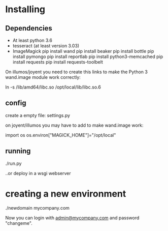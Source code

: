 

Installing
==========

Dependencies
------------

- At least python 3.6
- tesseract (at least version 3.03)
- ImageMagick
 pip install wand
 pip install beaker
 pip install bottle
 pip install pymongo
 pip install reportlab
 pip install python3-memcached
 pip install requests
 pip install requests-toolbelt

On illumos/joyent you need to create this links to make the Python 3 wand.image module work correctly:

ln -s /lib/amd64/libc.so /opt/local/lib/libc.so.6


config
------

create a empty file: settings.py

on joyent/illumos you may have to add to make wand.image work:

import os
os.environ["MAGICK_HOME"]="/opt/local"


running
-------

./run.py

..or deploy in a wsgi webserver

creating a new environment
==========================

 ./newdomain mycompany.com

Now you can login with admin@mycompany.com and password "changeme".
